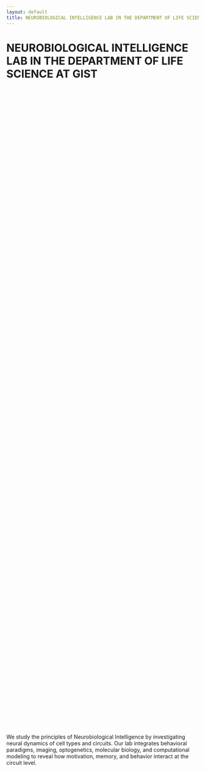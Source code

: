 ```yaml
---
layout: default
title: NEUROBIOLOGICAL INTELLIGENCE LAB IN THE DEPARTMENT OF LIFE SCIENCE AT GIST
---
```


<div class="hero" style="background-image: url('/images/VTA_DA.png'); height: 45vh;">
  <h1>NEUROBIOLOGICAL INTELLIGENCE LAB IN THE DEPARTMENT OF LIFE SCIENCE AT GIST</h1>
</div>

<section class="content-section">
<div class="container">
<p>
        We study the principles of Neurobiological Intelligence by investigating neural dynamics of cell types and circuits.
        Our lab integrates behavioral paradigms, imaging, optogenetics, molecular biology, and computational modeling to reveal
        how motivation, memory, and behavior interact at the circuit level.
      </p>
</div>
</section>
